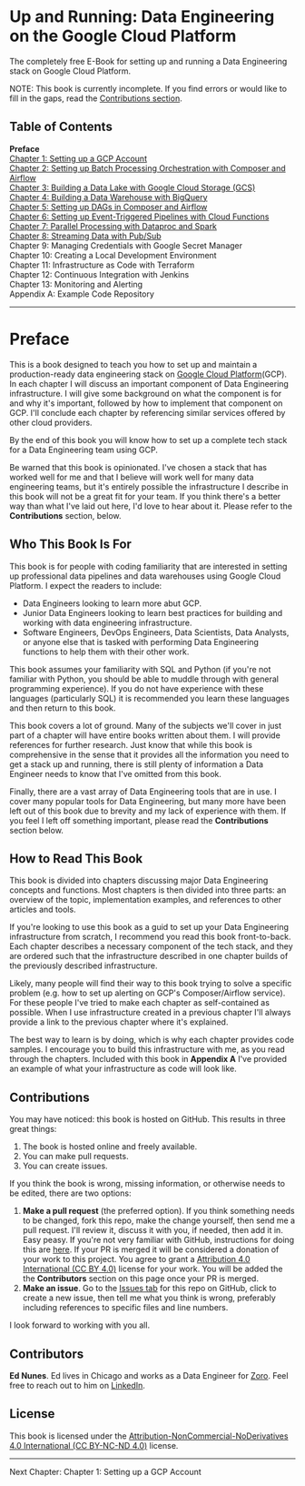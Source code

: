 # Up and Running: Data Engineering on the Google Cloud Platform
The completely free E-Book for setting up and running a Data Engineering stack on Google Cloud Platform.

NOTE: This book is currently incomplete. If you find errors or would like to fill in the gaps, read the [Contributions section](https://github.com/Nunie123/data_engineering_on_gcp_book#user-content-contributions).

## Table of Contents
**Preface** <br>
[Chapter 1: Setting up a GCP Account](https://github.com/Nunie123/data_engineering_on_gcp_book/blob/master/ch_1_gcp_account.md) <br>
[Chapter 2: Setting up Batch Processing Orchestration with Composer and Airflow](https://github.com/Nunie123/data_engineering_on_gcp_book/blob/master/ch_2_orchestration.md) <br>
[Chapter 3: Building a Data Lake with Google Cloud Storage (GCS)](https://github.com/Nunie123/data_engineering_on_gcp_book/blob/master/ch_3_data_lake.md) <br>
[Chapter 4: Building a Data Warehouse with BigQuery](https://github.com/Nunie123/data_engineering_on_gcp_book/blob/master/ch_4_data_warehouse.md) <br>
[Chapter 5: Setting up DAGs in Composer and Airflow](https://github.com/Nunie123/data_engineering_on_gcp_book/blob/master/ch_5_dags.md) <br>
[Chapter 6: Setting up Event-Triggered Pipelines with Cloud Functions](https://github.com/Nunie123/data_engineering_on_gcp_book/blob/master/ch_6_event_triggers.md) <br>
[Chapter 7: Parallel Processing with Dataproc and Spark](https://github.com/Nunie123/data_engineering_on_gcp_book/blob/master/ch_7_parallel_processing.md) <br>
[Chapter 8: Streaming Data with Pub/Sub](https://github.com/Nunie123/data_engineering_on_gcp_book/blob/master/ch_8_streaming.md) <br>
Chapter 9: Managing Credentials with Google Secret Manager <br>
Chapter 10: Creating a Local Development Environment <br>
Chapter 11: Infrastructure as Code with Terraform <br>
Chapter 12: Continuous Integration with Jenkins <br>
Chapter 13: Monitoring and Alerting <br>
Appendix A: Example Code Repository


---

# Preface
This is a book designed to teach you how to set up and maintain a production-ready data engineering stack on [Google Cloud Platform](https://cloud.google.com/)(GCP). In each chapter I will discuss an important component of Data Engineering infrastructure. I will give some background on what the component is for and why it's important, followed by how to implement that component on GCP. I'll conclude each chapter by referencing similar services offered by other cloud providers.

By the end of this book you will know how to set up a complete tech stack for a Data Engineering team using GCP. 

Be warned that this book is opinionated. I've chosen a stack that has worked well for me and that I believe will work well for many data engineering teams, but it's entirely possible the infrastructure I describe in this book will not be a great fit for your team. If you think there's a better way than what I've laid out here, I'd love to hear about it. Please refer to the **Contributions** section, below.

## Who This Book Is For
This book is for people with coding familiarity that are interested in setting up professional data pipelines and data warehouses using Google Cloud Platform. I expect the readers to include:
* Data Engineers looking to learn more abut GCP.
* Junior Data Engineers looking to learn best practices for building and working with data engineering infrastructure.
* Software Engineers, DevOps Engineers, Data Scientists, Data Analysts, or anyone else that is tasked with performing Data Engineering functions to help them with their other work.

This book assumes your familiarity with SQL and Python (if you're not familiar with Python, you should be able to muddle through with general programming experience). If you do not have experience with these languages (particularly SQL) it is recommended you learn these languages and then return to this book.

This book covers a lot of ground. Many of the subjects we'll cover in just part of a chapter will have entire books written about them. I will provide references for further research. Just know that while this book is comprehensive in the sense that it provides all the information you need to get a stack up and running, there is still plenty of information a Data Engineer needs to know that I've omitted from this book.

Finally, there are a vast array of Data Engineering tools that are in use. I cover many popular tools for Data Engineering, but many more have been left out of this book due to brevity and my lack of experience with them. If you feel I left off something important, please read the **Contributions** section below.

## How to Read This Book
This book is divided into chapters discussing major Data Engineering concepts and functions. Most chapters is then divided into three parts: an overview of the topic, implementation examples, and references to other articles and tools. 

If you're looking to use this book as a guid to set up your Data Engineering infrastructure from scratch, I recommend you read this book front-to-back. Each chapter describes a necessary component of the tech stack, and they are ordered such that the infrastructure described in one chapter builds of the previously described infrastructure.

Likely, many people will find their way to this book trying to solve a specific problem (e.g. how to set up alerting on GCP's Composer/Airflow service). For these people I've tried to make each chapter as self-contained as possible. When I use infrastructure created in a previous chapter I'll always provide a link to the previous chapter where it's explained.

The best way to learn is by doing, which is why each chapter provides code samples. I encourage you to build this infrastructure with me, as you read through the chapters. Included with this book in **Appendix A** I've provided an example of what your infrastructure as code will look like.

## Contributions

You may have noticed: this book is hosted on GitHub. This results in three great things:
1. The book is hosted online and freely available.
2. You can make pull requests.
3. You can create issues.

If you think the book is wrong, missing information, or otherwise needs to be edited, there are two options:
1. **Make a pull request** (the preferred option). If you think something needs to be changed, fork this repo, make the change yourself, then send me a pull request. I'll review it, discuss it with you, if needed, then add it in. Easy peasy. If you're not very familiar with GitHub, instructions for doing this are [here](https://gist.github.com/Chaser324/ce0505fbed06b947d962). If your PR is merged it will be considered a donation of your work to this project. You agree to grant a [Attribution 4.0 International (CC BY 4.0)](https://creativecommons.org/licenses/by/4.0/) license for your work. You will be added the the **Contributors** section on this page once your PR is merged.
2. **Make an issue**. Go to the [Issues tab](https://github.com/Nunie123/data_engineering_on_gcp_book/issues) for this repo on GitHub, click to create a new issue, then tell me what you think is wrong, preferably including references to specific files and line numbers.

I look forward to working with you all.

## Contributors
**Ed Nunes**. Ed lives in Chicago and works as a Data Engineer for [Zoro](https://www.zoro.com). Feel free to reach out to him on [LinkedIn](https://www.linkedin.com/in/ed-nunes-b0409b14/).


## License
This book is licensed under the [Attribution-NonCommercial-NoDerivatives 4.0 International (CC BY-NC-ND 4.0)](https://creativecommons.org/licenses/by-nc-nd/4.0/) license.

---

Next Chapter: Chapter 1: Setting up a GCP Account